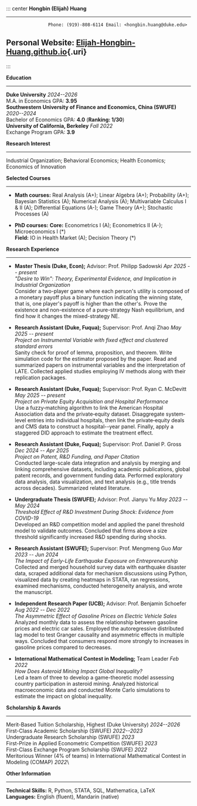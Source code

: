 ::: center
**Hongbin (Elijah) Huang**

  ------------------------------------------------------------------------------------------
                    Phone: (919)-808-6114 Email: <hongbin.huang@duke.edu>
   Personal Website: [Elijah-Hongbin-Huang.github.io](Elijah-Hongbin-Huang.github.io){.uri}
  ------------------------------------------------------------------------------------------
:::

**Education**

------------------------------------------------------------------------

**Duke University** *2024--2026*\
M.A. in Economics GPA: **3.95**\
**Southwestern University of Finance and Economics, China (SWUFE)** *2020--2024*\
Bachelor of Economics GPA: **4.0** (**Ranking: 1/30**)\
**University of California, Berkeley** *Fall 2022*\
Exchange Program GPA: **3.9**

**Research Interest**

------------------------------------------------------------------------

Industrial Organization; Behavioral Economics; Health Economics; Economics of Innovation

**Selected Courses**

------------------------------------------------------------------------

- **Math courses:** Real Analysis (A+); Linear Algebra (A+); Probability (A+); Bayesian Statistics (A); Numerical Analysis (A); Multivariable Calculus I & II (A); Differential Equations (A-); Game Theory (A+); Stochastic Processes (A)

- **PhD courses:** **Core:** Econometrics I (A); Econometrics II (A-); Microeconomics I $(*)$\
  **Field:** IO in Health Market (A); Decision Theory $(*)$

**Research Experience**

------------------------------------------------------------------------

- **Master Thesis (Duke, Econ);** Advisor: Prof. Philipp Sadowski *Apr 2025 -- present*\
  *\"Desire to Win\": Theory, Experimental Evidence, and Implication in Industrial Organization*\
  Consider a two-player game where each person's utility is composed of a monetary payoff plus a binary function indicating the winning state, that is, one player's payoff is higher than the other's. Prove the existence and non-existence of a pure-strategy Nash equilibrium, and find how it changes the mixed-strategy NE.

- **Research Assistant (Duke, Fuqua);** Supervisor: Prof. Anqi Zhao *May 2025 -- present*\
  *Project on Instrumental Variable with fixed effect and clustered standard errors*\
  Sanity check for proof of lemma, proposition, and theorem. Write simulation code for the estimator proposed by the paper. Read and summarized papers on instrumental variables and the interpretation of LATE. Collected applied studies employing IV methods along with their replication packages.

- **Research Assistant (Duke, Fuqua);** Supervisor: Prof. Ryan C. McDevitt *May 2025 -- present*\
  *Project on Private Equity Acquisition and Hospital Performance*\
  Use a fuzzy‐matching algorithm to link the American Hospital Association data and the private‐equity dataset. Disaggregate system‐level entries into individual hospitals, then link the private‐equity deals and CMS data to construct a hospital--year panel. Finally, apply a staggered DID approach to estimate the treatment effect.

- **Research Assistant (Duke, Fuqua);** Supervisor: Prof. Daniel P. Gross *Dec 2024 -- Apr 2025*\
  *Project on Patent, R&D Funding, and Paper Citation*\
  Conducted large-scale data integration and analysis by merging and linking comprehensive datasets, including academic publications, global patent records, and government funding data. Performed exploratory data analysis, data visualization, and text analysis (e.g., title trends across decades). Summarized related literature.

- **Undergraduate Thesis (SWUFE);** Advisor: Prof. Jianyu Yu *May 2023 -- May 2024*\
  *Threshold Effect of R&D Investment During Shock: Evidence from COVID-19*\
  Developed an R&D competition model and applied the panel threshold model to validate outcomes. Concluded that firms above a size threshold significantly increased R&D spending during shocks.

- **Research Assistant (SWUFE);** Supervisor: Prof. Mengmeng Guo *Mar 2023 -- Jun 2024*\
  *The Impact of Early-Life Earthquake Exposure on Entrepreneurship*\
  Collected and merged household survey data with earthquake disaster data, scraped additional data for mechanism discussions using Python, visualized data by creating heatmaps in STATA, ran regressions, examined mechanisms, conducted heterogeneity analysis, and wrote the manuscript.

- **Independent Research Paper (UCB);** Advisor: Prof. Benjamin Schoefer *Aug 2022 -- Dec 2022*\
  *The Asymmetric Effect of Gasoline Prices on Electric Vehicle Sales*\
  Analyzed monthly data to assess the relationship between gasoline prices and electric car sales. Employed the autoregressive distributed lag model to test Granger causality and asymmetric effects in multiple ways. Concluded that consumers respond more strongly to increases in gasoline prices compared to decreases.

- **International Mathematical Contest in Modeling;** Team Leader *Feb 2022*\
  *How Does Asteroid Mining Impact Global Inequality?*\
  Led a team of three to develop a game-theoretic model assessing country participation in asteroid mining. Analyzed historical macroeconomic data and conducted Monte Carlo simulations to estimate the impact on global inequality.

**Scholarship & Awards**

------------------------------------------------------------------------

Merit-Based Tuition Scholarship, Highest (Duke University) *2024--2026*\
First-Class Academic Scholarship (SWUFE) *2022--2023*\
Undergraduate Research Scholarship (SWUFE) *2023*\
First-Prize in Applied Econometric Competition (SWUFE) *2023*\
First-Class Exchange Program Scholarship (SWUFE) *2022*\
Meritorious Winner (4% of teams) in International Mathematical Contest in Modeling (COMAP) *2022*\

**Other Information**

------------------------------------------------------------------------

**Technical Skills:** R, Python, STATA, SQL, Mathematica, LaTeX\
**Languages:** English (fluent), Mandarin (native)

